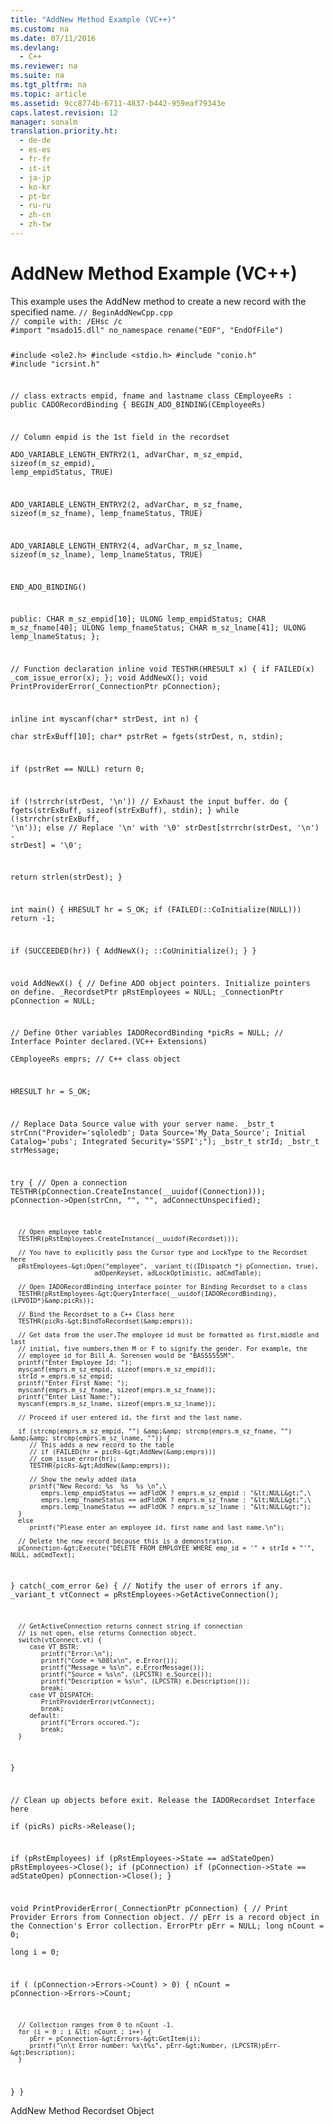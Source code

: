 ```yaml
---
title: "AddNew Method Example (VC++)"
ms.custom: na
ms.date: 07/11/2016
ms.devlang: 
  - C++
ms.reviewer: na
ms.suite: na
ms.tgt_pltfrm: na
ms.topic: article
ms.assetid: 9cc8774b-6711-4837-b442-959eaf79343e
caps.latest.revision: 12
manager: sonalm
translation.priority.ht: 
  - de-de
  - es-es
  - fr-fr
  - it-it
  - ja-jp
  - ko-kr
  - pt-br
  - ru-ru
  - zh-cn
  - zh-tw
---
```

# AddNew Method Example (VC++)
<?xml version="1.0" encoding="utf-8"?>
<developerReferenceWithoutSyntaxDocument xmlns="http://ddue.schemas.microsoft.com/authoring/2003/5" xmlns:xlink="http://www.w3.org/1999/xlink" xmlns:xsi="http://www.w3.org/2001/XMLSchema-instance" xsi:schemaLocation="http://ddue.schemas.microsoft.com/authoring/2003/5 http://dduestorage.blob.core.windows.net/ddueschema/developer.xsd">
  <introduction>
    <para>This example uses the <legacyLink xlink:href="a9f54be9-5763-45d0-a6eb-09981b03bc08">AddNew</legacyLink> method to create a new record with the specified name.</para>
    <code>// BeginAddNewCpp.cpp
// compile with: /EHsc /c
#import "msado15.dll" no_namespace rename("EOF", "EndOfFile")

#include &lt;ole2.h&gt;
#include &lt;stdio.h&gt;
#include "conio.h"
#include "icrsint.h"

// class extracts empid, fname and lastname
class CEmployeeRs : public CADORecordBinding {
   BEGIN_ADO_BINDING(CEmployeeRs)

   // Column empid is the 1st field in the recordset   
   ADO_VARIABLE_LENGTH_ENTRY2(1, adVarChar, m_sz_empid, sizeof(m_sz_empid), 
                              lemp_empidStatus, TRUE)

   ADO_VARIABLE_LENGTH_ENTRY2(2, adVarChar, m_sz_fname, sizeof(m_sz_fname), 
                              lemp_fnameStatus, TRUE)

   ADO_VARIABLE_LENGTH_ENTRY2(4, adVarChar, m_sz_lname, sizeof(m_sz_lname), 
                              lemp_lnameStatus, TRUE)

   END_ADO_BINDING()

public:
   CHAR m_sz_empid[10];
   ULONG lemp_empidStatus;
   CHAR m_sz_fname[40];
   ULONG lemp_fnameStatus;
   CHAR m_sz_lname[41];
   ULONG lemp_lnameStatus;
};

// Function declaration
inline void TESTHR(HRESULT x) { if FAILED(x) _com_issue_error(x); };
void AddNewX();
void PrintProviderError(_ConnectionPtr pConnection);

inline int myscanf(char* strDest, int n) {    
   char strExBuff[10];
   char* pstrRet = fgets(strDest, n, stdin);

   if (pstrRet == NULL)
      return 0;

   if (!strrchr(strDest, '\n'))
      // Exhaust the input buffer.
      do {
         fgets(strExBuff, sizeof(strExBuff), stdin);
      } while (!strrchr(strExBuff, '\n'));
   else
      // Replace '\n' with '\0'
      strDest[strrchr(strDest, '\n') - strDest] = '\0';

   return strlen(strDest);
}

int main() {
   HRESULT hr = S_OK;
   if (FAILED(::CoInitialize(NULL))) 
      return -1;

   if (SUCCEEDED(hr)) {
      AddNewX();
      ::CoUninitialize();
   }
}

void AddNewX() {
   // Define ADO object pointers. Initialize pointers on define.
   _RecordsetPtr pRstEmployees = NULL;
   _ConnectionPtr pConnection = NULL;

   // Define Other variables
   IADORecordBinding *picRs = NULL;   // Interface Pointer declared.(VC++ Extensions)   
   CEmployeeRs emprs;   // C++ class object   

   HRESULT hr = S_OK;

   // Replace Data Source value with your server name.
   _bstr_t strCnn("Provider='sqloledb'; Data Source='My_Data_Source'; Initial Catalog='pubs'; Integrated Security='SSPI';");
   _bstr_t strId;
   _bstr_t strMessage;

   try {
      // Open a connection
      TESTHR(pConnection.CreateInstance(__uuidof(Connection)));
      pConnection-&gt;Open(strCnn, "", "", adConnectUnspecified);

      // Open employee table 
      TESTHR(pRstEmployees.CreateInstance(__uuidof(Recordset)));

      // You have to explicitly pass the Cursor type and LockType to the Recordset here
      pRstEmployees-&gt;Open("employee", _variant_t((IDispatch *) pConnection, true),
                          adOpenKeyset, adLockOptimistic, adCmdTable);

      // Open IADORecordBinding interface pointer for Binding Recordset to a class    
      TESTHR(pRstEmployees-&gt;QueryInterface(__uuidof(IADORecordBinding), (LPVOID*)&amp;picRs));

      // Bind the Recordset to a C++ Class here   
      TESTHR(picRs-&gt;BindToRecordset(&amp;emprs));         

      // Get data from the user.The employee id must be formatted as first,middle and last 
      // initial, five numbers,then M or F to signify the gender. For example, the 
      // employee id for Bill A. Sorensen would be "BAS55555M". 
      printf("Enter Employee Id: ");
      myscanf(emprs.m_sz_empid, sizeof(emprs.m_sz_empid));
      strId = emprs.m_sz_empid;
      printf("Enter First Name: ");
      myscanf(emprs.m_sz_fname, sizeof(emprs.m_sz_fname));
      printf("Enter Last Name:");
      myscanf(emprs.m_sz_lname, sizeof(emprs.m_sz_lname));

      // Proceed if user entered id, the first and the last name. 

      if (strcmp(emprs.m_sz_empid, "") &amp;&amp; strcmp(emprs.m_sz_fname, "") &amp;&amp; strcmp(emprs.m_sz_lname, "")) {
         // This adds a new record to the table   
         // if (FAILED(hr = picRs-&gt;AddNew(&amp;emprs)))
         //_com_issue_error(hr);
         TESTHR(picRs-&gt;AddNew(&amp;emprs));

         // Show the newly added data
         printf("New Record: %s  %s  %s \n",\
            emprs.lemp_empidStatus == adFldOK ? emprs.m_sz_empid : "&lt;NULL&gt;",\
            emprs.lemp_fnameStatus == adFldOK ? emprs.m_sz_fname : "&lt;NULL&gt;",\
            emprs.lemp_lnameStatus == adFldOK ? emprs.m_sz_lname : "&lt;NULL&gt;");
      }
      else
         printf("Please enter an employee id, first name and last name.\n");    

      // Delete the new record because this is a demonstration. 
      pConnection-&gt;Execute("DELETE FROM EMPLOYEE WHERE emp_id = '" + strId + "'", NULL, adCmdText);
   }
   catch(_com_error &amp;e) {
      // Notify the user of errors if any.
      _variant_t vtConnect = pRstEmployees-&gt;GetActiveConnection();

      // GetActiveConnection returns connect string if connection
      // is not open, else returns Connection object.
      switch(vtConnect.vt) {
         case VT_BSTR:
            printf("Error:\n");
            printf("Code = %08lx\n", e.Error());
            printf("Message = %s\n", e.ErrorMessage());
            printf("Source = %s\n", (LPCSTR) e.Source());
            printf("Description = %s\n", (LPCSTR) e.Description());
            break;
         case VT_DISPATCH:
            PrintProviderError(vtConnect);
            break;
         default:
            printf("Errors occured.");
            break;
      }
   }

   // Clean up objects before exit.  Release the IADORecordset Interface here   
   if (picRs)
      picRs-&gt;Release();

   if (pRstEmployees)
      if (pRstEmployees-&gt;State == adStateOpen)
         pRstEmployees-&gt;Close();
   if (pConnection)
      if (pConnection-&gt;State == adStateOpen)
         pConnection-&gt;Close();
}

void PrintProviderError(_ConnectionPtr pConnection) {
   // Print Provider Errors from Connection object.
   // pErr is a record object in the Connection's Error collection.
   ErrorPtr pErr = NULL;
   long nCount = 0;    
   long i = 0;

   if ( (pConnection-&gt;Errors-&gt;Count) &gt; 0) {
      nCount = pConnection-&gt;Errors-&gt;Count;

      // Collection ranges from 0 to nCount -1.
      for (i = 0 ; i &lt; nCount ; i++) {
         pErr = pConnection-&gt;Errors-&gt;GetItem(i);
         printf("\n\t Error number: %x\t%s", pErr-&gt;Number, (LPCSTR)pErr-&gt;Description);
      }
   }
}</code>
  </introduction>
  <relatedTopics>
<link xlink:href="a9f54be9-5763-45d0-a6eb-09981b03bc08">AddNew Method</link>
<link xlink:href="ede1415f-c3df-4cc5-a05b-2576b2b84b60">Recordset Object</link>
</relatedTopics>
</developerReferenceWithoutSyntaxDocument>